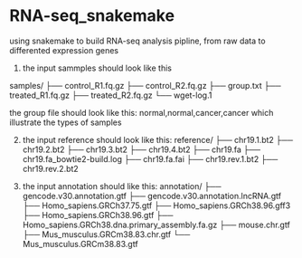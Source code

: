 # RNA-seq_snakemake
using snakemake to build RNA-seq analysis pipline, from raw data to differented expression genes


1. the input sammples should look like this 

samples/
├── control_R1.fq.gz
├── control_R2.fq.gz
├── group.txt
├── treated_R1.fq.gz
├── treated_R2.fq.gz
└── wget-log.1

the group file should look like this:
normal,normal,cancer,cancer
which illustrate the types of samples

2. the input reference should look like this:
reference/
├── chr19.1.bt2
├── chr19.2.bt2
├── chr19.3.bt2
├── chr19.4.bt2
├── chr19.fa
├── chr19.fa_bowtie2-build.log
├── chr19.fa.fai
├── chr19.rev.1.bt2
├── chr19.rev.2.bt2

3. the input annotation should like this:
annotation/
├── gencode.v30.annotation.gtf
├── gencode.v30.annotation.lncRNA.gtf
├── Homo_sapiens.GRCh37.75.gtf
├── Homo_sapiens.GRCh38.96.gff3
├── Homo_sapiens.GRCh38.96.gtf
├── Homo_sapiens.GRCh38.dna.primary_assembly.fa.gz
├── mouse.chr.gtf
├── Mus_musculus.GRCm38.83.chr.gtf
└── Mus_musculus.GRCm38.83.gtf
